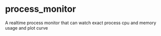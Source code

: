 # process_monitor
A realtime process monitor that can watch exact process cpu and memory usage and plot curve
